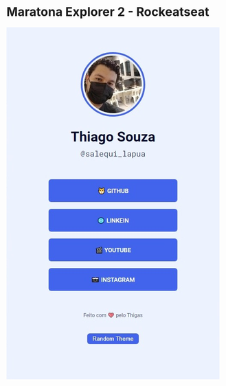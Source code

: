# Maratona Explorer 2 - Rockeatseat

![](https://github.com/ThiagodePaulaSouza/Javascript-Exercises/blob/main/MaratonaExplorer2/projectImg.jpeg)